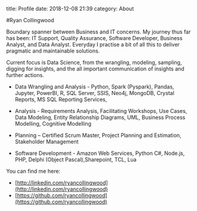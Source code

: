 title: Profile
date: 2018-12-08 21:39
category: About

#Ryan Collingwood

Boundary spanner between Business and IT concerns. My journey thus far has been: IT Support, Quality Assurance, Software Developer, Business Analyst, and Data Analyst. Everyday I practise a bit of all this to deliver pragmatic and maintainable solutions.

Current focus is Data Science, from the wrangling, modeling, sampling, digging for insights, and the all important communication of insights and further actions.

- Data Wrangling and Analysis - Python, Spark (Pyspark), Pandas, Jupyter, PowerBI, R, SQL Server, SSIS, Neo4j, MongoDB, Crystal Reports, MS SQL Reporting Services, 

- Analysis - Requirements Analysis, Facilitating Workshops, Use Cases, Data Modeling, Entity Relationship Diagrams, UML, Business Process Modelling, Cognitive Modelling

- Planning – Certified Scrum Master, Project Planning and Estimation, Stakeholder Management

- Software Development - Amazon Web Services, Python C#, Node.js, PHP, Delphi (Object Pascal),Sharepoint, TCL, Lua

You can find me here:

- [http://linkedin.com/ryancollingwood](http://linkedin.com/ryancollingwood)
- [https://github.com/ryancollingwood](https://github.com/ryancollingwood)